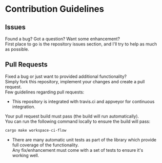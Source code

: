 # Contribution Guidelines
<!-- markdownlint-disable required-headers -->

## Issues

Found a bug? Got a question? Want some enhancement?<br>
First place to go is the repository issues section, and I'll try to help as much as possible.

## Pull Requests

Fixed a bug or just want to provided additional functionality?<br>
Simply fork this repository, implement your changes and create a pull request.<br>
Few guidelines regarding pull requests:

* This repository is integrated with travis.ci and appveyor for continuous integration.<br>

Your pull request build must pass (the build will run automatically).<br>
You can run the following command locally to ensure the build will pass:

````sh
cargo make workspace-ci-flow
````

* There are many automatic unit tests as part of the library which provide full coverage of the functionality.<br>Any fix/enhancement must come with a set of tests to ensure it's working well.
